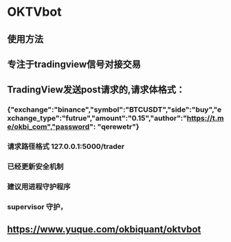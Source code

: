 # OKTVbot
## 使用方法

## 专注于tradingview信号对接交易

## TradingView发送post请求的,请求体格式：
### {"exchange":"binance","symbol":"BTCUSDT","side":"buy","exchange_type":"futrue","amount":"0.15","author":"https://t.me/okbi_com","password": "qerewetr"}
### 请求路径格式 127.0.0.1:5000/trader

### 已经更新安全机制

### 建议用进程守护程序

### supervisor 守护， 

## https://www.yuque.com/okbiquant/oktvbot

